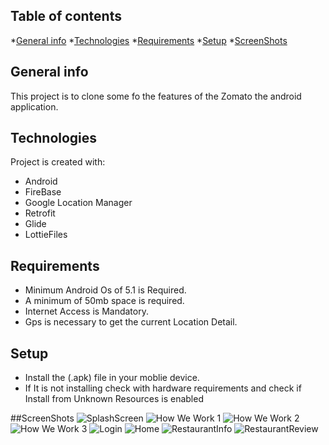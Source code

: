 ## Table of contents
*[General info](#General-info)
*[Technologies](#Technologies)
*[Requirements](#Requirements)
*[Setup](#Setup)
*[ScreenShots](#ScreenShots)

## General info
This project is to clone some fo the features of the Zomato the android application.

## Technologies
Project is created with:
* Android
* FireBase
* Google Location Manager
* Retrofit
* Glide
* LottieFiles
  
## Requirements
* Minimum Android Os of 5.1 is Required.
* A minimum of 50mb space is required.
* Internet Access is Mandatory.
* Gps is necessary to get the current Location Detail.

## Setup
* Install the (.apk) file in your moblie device.
* If It is not installing check with hardware requirements and check if Install from Unknown Resources is enabled

##ScreenShots
![SplashScreen](https://github.com/MukeshKumar1699/Zomato-Guide/blob/master/Screenshots/SplashScreen.png)
![How We Work 1](https://github.com/MukeshKumar1699/Zomato-Guide/blob/master/Screenshots/how1.png)
![How We Work 2](https://github.com/MukeshKumar1699/Zomato-Guide/blob/master/Screenshots/how2.png)
![How We Work 3](https://github.com/MukeshKumar1699/Zomato-Guide/blob/master/Screenshots/how3.png)
![Login](https://github.com/MukeshKumar1699/Zomato-Guide/blob/master/Screenshots/login.png)
![Home](https://github.com/MukeshKumar1699/Zomato-Guide/blob/master/Screenshots/home.png)
![RestaurantInfo](https://github.com/MukeshKumar1699/Zomato-Guide/blob/master/Screenshots/restaurantInfo.png)
![RestaurantReview](https://github.com/MukeshKumar1699/Zomato-Guide/blob/master/Screenshots/restaurantReview.png)

